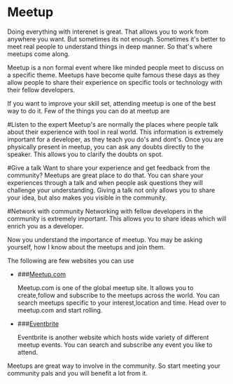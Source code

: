 # Meetup

Doing everything with interenet is great. That allows you to work from anywhere you want. But sometimes its not enough. Sometimes it's better to meet real people to understand things in deep manner. So that's where meetups come along.

Meetup is a non formal event where like minded people meet to discuss on a specific theme. Meetups have become quite famous these days as they allow people to share their experience on specific tools or technology with their fellow developers.

If you want to improve your skill set, attending meetup is one of the best way to do it. Few of the things you can do at meetup are

#Listen to the expert
Meetup's are normally the places where people talk about their experience with tool in real world. This information is extremely important for a developer, as they teach you do's and dont's. Once you are physically present in meetup, you can ask any doubts directly to the speaker. This allows you to clarify the doubts on spot.

#Give a talk
Want to share your experience and get feedback from the community? Meetups are great place to do that. You can share your experiences through a talk and when people ask questions they will challenge your understanding. Giving a talk not only allows you to share your idea, but also makes you visible in the community.

#Network with community
Networking with fellow developers in the community is extremely important. This allows you to share ideas which will enrich you as a developer.

Now you understand the importance of meetup. You may be asking yourself, how I know about the meetups and join them.

The following are few websites you can use

* ###[Meetup.com](http://www.meetup.com)

    Meetup.com is one of the global meetup site. It allows you to create,follow and subscribe to the meetups across the world. You can search meetups specific to your interest,location and time. Head over to meetup.com and start rolling.

* ###[Eventbrite](http://www.eventbrite.com)

    Eventbrite is another website which hosts wide variety of different meetup events. You can search and subscribe any event you like to attend.

Meetups are great way to involve in the community. So start meeting your community pals and you will benefit a lot from it.






